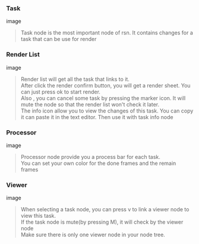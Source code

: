 <!-- panels:start -->

<!-- div:title-panel -->

### Task

<!-- div:left-panel -->

image

<!-- div:right-panel -->

> Task node is the most important node of rsn. It contains changes for a task that can be use for render

<!-- panels:end -->

<!-- panels:start -->

<!-- div:title-panel -->

### Render List

<!-- div:left-panel -->

image

<!-- div:right-panel -->

> Render list will get all the task that links to it.<br>After click the render confirm button, you will get a render sheet. You can just press ok to start render.<br>Also , you can cancel some task by pressing the marker icon. It will mute the node so that the render list won't check it later.<br>The info icon allow you to view the changes of this task. You can copy it can paste it in the text editor. Then use it with task info node
> 

<!-- panels:end -->

<!-- panels:start -->

<!-- div:title-panel -->

### Processor

<!-- div:left-panel -->

image

<!-- div:right-panel -->

> Processor node provide you a process bar for each task.<br>You can set your own color for the done frames and the remain frames
> 

<!-- panels:end -->

<!-- panels:start -->

<!-- div:title-panel -->

### Viewer

<!-- div:left-panel -->

image

<!-- div:right-panel -->

> When selecting a task node, you can press v to link a viewer node to view this task.<br>If the task node is mute(by pressing M), it will check by the viewer node<br>Make sure there is only one viewer node in your node tree.
> 

<!-- panels:end -->





